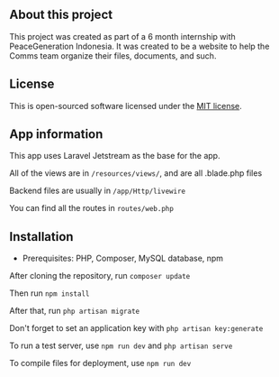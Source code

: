 ## About this project
This project was created as part of a 6 month internship with PeaceGeneration Indonesia. It was created to be a website to help the Comms team organize their files, documents, and such.

## License

This is open-sourced software licensed under the [MIT license](https://opensource.org/licenses/MIT).

## App information
This app uses Laravel Jetstream as the base for the app. 



All of the views are in `/resources/views/`, and are all .blade.php files

Backend files are usually in `/app/Http/livewire`

You can find all the routes in `routes/web.php`

## Installation
* Prerequisites: PHP, Composer, MySQL database, npm

After cloning the repository, run `composer update`

Then run `npm install`

After that, run `php artisan migrate`

Don't forget to set an application key with `php artisan key:generate`

To run a test server, use `npm run dev` and `php artisan serve`

To compile files for deployment, use `npm run dev`
